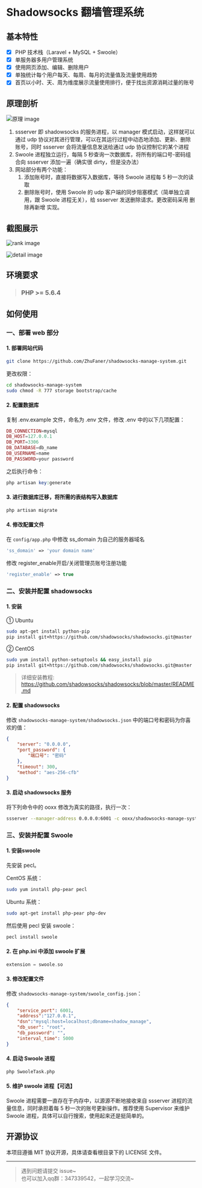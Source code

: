 # Shadowsocks 翻墙管理系统

## 基本特性

- [x] PHP 技术栈（Laravel + MySQL + Swoole）
- [x] 单服务器多用户管理系统
- [x] 使用网页添加、编辑、删除用户
- [x] 单独统计每个用户每天、每周、每月的流量值及流量使用趋势
- [x] 首页以小时、天、周为维度展示流量使用排行，便于找出资源消耗过量的账号

## 原理剖析

![原理 image](https://raw.githubusercontent.com/ZhuFaner/shadowsocks-manage-system/master/public/image/yuanli@2x.jpg)

1. ssserver 即 shadowsocks 的服务进程，以 manager 模式启动，这样就可以通过 udp 协议对其进行管理，可以在其运行过程中动态地添加、更新、删除账号，同时 ssserver 会将流量信息发送给通过 udp 协议控制它的某个进程
2. Swoole 进程独立运行，每隔 5 秒查询一次数据库，将所有的端口号-密码组合向 ssserver 添加一遍（确实很 dirty，但是没办法）
3. 网站部分有两个功能：
    1. 添加账号时，直接将数据写入数据库，等待 Swoole 进程每 5 秒一次的读取
    2. 删除账号时，使用 Swoole 的 udp 客户端的同步阻塞模式（简单独立调用，跟 Swoole 进程无关），给 ssserver 发送删除请求。更改密码采用 删除再新增 实现。

## 截图展示

![rank image](https://raw.githubusercontent.com/ZhuFaner/shadowsocks-manage-system/master/public/image/rank.png)  

![detail image](https://raw.githubusercontent.com/ZhuFaner/shadowsocks-manage-system/master/public/image/detail.png)  

## 环境要求

> ### PHP >= 5.6.4

## 如何使用

### 一、部署 web 部分

#### 1. 部署网站代码

```bash
git clone https://github.com/ZhuFaner/shadowsocks-manage-system.git
```

更改权限：

```bash
cd shadowsocks-manage-system
sudo chmod -R 777 storage bootstrap/cache
```

#### 2. 配置数据库

复制 .env.example 文件，命名为 .env 文件，修改 .env 中的以下几项配置：

```php
DB_CONNECTION=mysql
DB_HOST=127.0.0.1
DB_PORT=3306
DB_DATABASE=db_name
DB_USERNAME=name
DB_PASSWORD=your password
```

之后执行命令：

```php
php artisan key:generate
```

#### 3. 进行数据库迁移，将所需的表结构写入数据库

```php
php artisan migrate
```
#### 4. 修改配置文件
在 `config/app.php` 中修改 ss_domain 为自己的服务器域名

```php
'ss_domain' => 'your domain name'
```
修改 register_enable开启/关闭管理员账号注册功能

```php
'register_enable' => true
```

### 二、安装并配置 shadowsocks

#### 1. 安装

① Ubuntu

```bash
sudo apt-get install python-pip
pip install git+https://github.com/shadowsocks/shadowsocks.git@master
```

② CentOS

```bash
sudo yum install python-setuptools && easy_install pip
pip install git+https://github.com/shadowsocks/shadowsocks.git@master
```

> 详细安装教程: https://github.com/shadowsocks/shadowsocks/blob/master/README.md

#### 2. 配置 shadowsocks

修改 `shadowsocks-manage-system/shadowsocks.json` 中的端口号和密码为你喜欢的值：

```json
{
    "server": "0.0.0.0",
    "port_password": {
        "端口号": "密码"
    },
    "timeout": 300,
    "method": "aes-256-cfb"
}
```

#### 3. 启动 shadowsocks 服务

将下列命令中的 ooxx 修改为真实的路径，执行一次：

```bash
ssserver --manager-address 0.0.0.0:6001 -c ooxx/shadowsocks-manage-system/shadowsocks.json -d restart
```
### 三、安装并配置 Swoole

#### 1. 安装swoole

先安装 pecl。

CentOS 系统：

```bash
sudo yum install php-pear pecl
```

Ubuntu 系统：

```bash
sudo apt-get install php-pear php-dev
```

然后使用 pecl 安装 swoole：

```php
pecl install swoole
```


#### 2. 在 php.ini 中添加 swoole 扩展

```php
extension = swoole.so
```
	
#### 3. 修改配置文件

修改 `shadowsocks-manage-system/swoole_config.json`：

```json
{
	"service_port": 6001,
	"address":"127.0.0.1",
	"dsn":"mysql:host=localhost;dbname=shadow_manage",
	"db_user": "root",
	"db_password": "",
	"interval_time": 5000
}
```

#### 4. 启动 Swoole 进程

```bash
php SwooleTask.php
```

#### 5. 维护 swoole 进程【可选】

Swoole 进程需要一直存在于内存中，以源源不断地接收来自 ssserver 进程的流量信息，同时承担着每 5 秒一次的账号更新操作。推荐使用 Supervisor 来维护 Swoole 进程，具体可以自行搜索，使用起来还是挺简单的。


## 开源协议

本项目遵循 MIT 协议开源，具体请查看根目录下的 LICENSE 文件。

<hr>

> 遇到问题请提交 issue~  
> 也可以加入qq群：347339542，一起学习交流~

